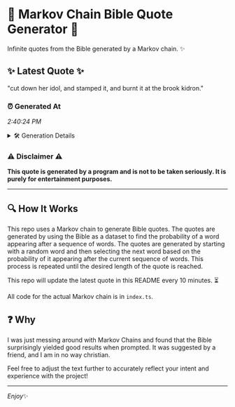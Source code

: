 # 📖 Markov Chain Bible Quote Generator 📖

Infinite quotes from the Bible generated by a Markov chain. ✨

## ✨ Latest Quote ✨
"cut down her idol, and stamped it, and burnt it at the brook kidron."

### ⏰ Generated At
*2:40:24 PM*

<details>
    <summary>🛠️ Generation Details</summary>
    <p>
        <strong>🌱 Seed:</strong> cut<br>
        <strong>🔄 Iterations:</strong> 13<br>
        <strong>📜 Context History:</strong><br>[ cut ]: down<br>[ cut, down ]: her<br>[ cut, down, her ]: idol,<br>[ cut, down, her, idol, ]: and<br>[ cut, down, her, idol,, and ]: stamped<br>[ cut, down, her, idol,, and, stamped ]: it,<br>[ down, her, idol,, and, stamped, it, ]: and<br>[ her, idol,, and, stamped, it,, and ]: burnt<br>[ idol,, and, stamped, it,, and, burnt ]: it<br>[ and, stamped, it,, and, burnt, it ]: at<br>[ stamped, it,, and, burnt, it, at ]: the<br>[ it,, and, burnt, it, at, the ]: brook<br>[ and, burnt, it, at, the, brook ]: kidron.<br>
    </p>
</details>

### ⚠️ Disclaimer ⚠️
**This quote is generated by a program and is not to be taken seriously. It is purely for entertainment purposes.**

---

## 🔍 How It Works

This repo uses a Markov chain to generate Bible quotes. The quotes are generated by using the Bible as a dataset to find the probability of a word appearing after a sequence of words. The quotes are generated by starting with a random word and then selecting the next word based on the probability of it appearing after the current sequence of words. This process is repeated until the desired length of the quote is reached.

This repo will update the latest quote in this README every 10 minutes. ⏳

All code for the actual Markov chain is in `index.ts`.

## ❓ Why

I was just messing around with Markov Chains and found that the Bible surprisingly yielded good results when prompted. 
It was suggested by a friend, and I am in no way christian.

Feel free to adjust the text further to accurately reflect your intent and experience with the project!

---

*Enjoy*✨
